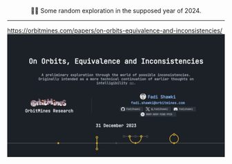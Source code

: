 <p align="center" width="100%">👋👋 Some random exploration in the supposed year of 2024.</p>

---

https://orbitmines.com/papers/on-orbits-equivalence-and-inconsistencies/
![2023.on-orbits-equivalence-and-inconsistencies-thumbnail.jpeg](https://github.com/orbitmines/.github/blob/main/profile/papers/on-orbits-equivalence-and-inconsistencies/images/thumbnail/3840x2160.jpeg)
